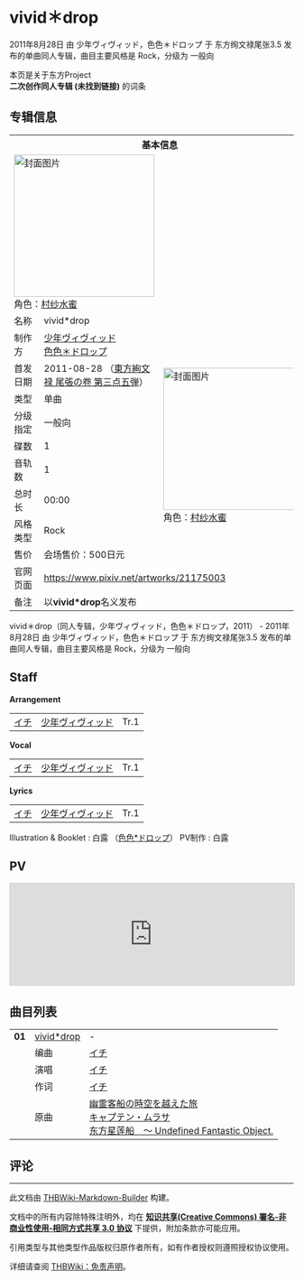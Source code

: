 # vivid＊drop

<!-- source html: G:\repos\THBWiki-Markdown-Builder\THBWikiMarkdown\Temp\main\c\c7\ns0%3Avivid%EF%BC%8Adrop.html -->

2011年8月28日 由 少年ヴィヴィッド，色色＊ドロップ 于 东方绚文禄尾张3.5 发布的单曲同人专辑，曲目主要风格是 Rock，分级为 一般向

本页是关于东方Project  
 **二次创作同人专辑 (未找到链接)** 的词条
## 专辑信息

<table><tbody><tr><th colspan="3">基本信息</th></tr><tr><td class="cover-artwork-mobile" colspan="2"><a href="./文件-vivid＊drop封面.jpg.md" class="image" title="封面图片"><img alt="封面图片" src="https://upload.thwiki.cc/thumb/7/75/vivid%EF%BC%8Adrop%E5%B0%81%E9%9D%A2.jpg/249px-vivid%EF%BC%8Adrop%E5%B0%81%E9%9D%A2.jpg" decoding="async" loading="lazy" width="249" height="252" srcset="https://upload.thwiki.cc/thumb/7/75/vivid%EF%BC%8Adrop%E5%B0%81%E9%9D%A2.jpg/374px-vivid%EF%BC%8Adrop%E5%B0%81%E9%9D%A2.jpg 1.5x, https://upload.thwiki.cc/thumb/7/75/vivid%EF%BC%8Adrop%E5%B0%81%E9%9D%A2.jpg/498px-vivid%EF%BC%8Adrop%E5%B0%81%E9%9D%A2.jpg 2x" data-file-width="1000" data-file-height="1012"></a><div class="cover-char">角色：<a href="./村纱水蜜.md" title="村纱水蜜">村纱水蜜</a></div></td>
</tr><tr><td class="label">名称</td><td colspan="2"> vivid*drop </td></tr><tr><td class="label">制作方</td><td><a href="./少年ヴィヴィッド.md" title="少年ヴィヴィッド">少年ヴィヴィッド</a><br><a href="./色色＊ドロップ.md" title="色色＊ドロップ">色色＊ドロップ</a></td><td class="cover-artwork" rowspan="9" style="min-width:252px;"><a href="./文件-vivid＊drop封面.jpg.md" class="image" title="封面图片"><img alt="封面图片" src="https://upload.thwiki.cc/thumb/7/75/vivid%EF%BC%8Adrop%E5%B0%81%E9%9D%A2.jpg/249px-vivid%EF%BC%8Adrop%E5%B0%81%E9%9D%A2.jpg" decoding="async" loading="lazy" width="249" height="252" srcset="https://upload.thwiki.cc/thumb/7/75/vivid%EF%BC%8Adrop%E5%B0%81%E9%9D%A2.jpg/374px-vivid%EF%BC%8Adrop%E5%B0%81%E9%9D%A2.jpg 1.5x, https://upload.thwiki.cc/thumb/7/75/vivid%EF%BC%8Adrop%E5%B0%81%E9%9D%A2.jpg/498px-vivid%EF%BC%8Adrop%E5%B0%81%E9%9D%A2.jpg 2x" data-file-width="1000" data-file-height="1012"></a><div class="cover-char">角色：<a href="./村纱水蜜.md" title="村纱水蜜">村纱水蜜</a></div></td>
</tr><tr><td class="label">首发日期</td><td>2011-08-28&#160;（<a href="/展会作品列表?e=%E4%B8%9C%E6%96%B9%E7%BB%9A%E6%96%87%E7%A6%84%23%E5%B0%BE%E5%BC%A03_5">東方絢文禄 尾張の卷 第三点五弾</a>）</td></tr><tr><td class="label">类型</td><td>单曲</td></tr><tr><td class="label">分级指定</td><td>一般向</td></tr><tr><td class="label">碟数</td><td>1</td></tr><tr><td class="label">音轨数</td><td>1</td></tr><tr><td class="label">总时长</td><td>00:00</td></tr><tr><td class="label">风格类型</td><td>Rock</td></tr><tr><td class="label">售价</td><td>会场售价：500日元</td></tr>
<tr><td class="label">官网页面</td><td colspan="2"><a rel="nofollow" class="external free" href="https://www.pixiv.net/artworks/21175003">https://www.pixiv.net/artworks/21175003</a></td></tr><tr><td class="label">备注</td><td colspan="2">以<b>vivid*drop</b>名义发布</td></tr></tbody></table>

vivid＊drop（同人专辑，少年ヴィヴィッド，色色＊ドロップ，2011） - 2011年8月28日 由 少年ヴィヴィッド，色色＊ドロップ 于 东方绚文禄尾张3.5 发布的单曲同人专辑，曲目主要风格是 Rock，分级为 一般向
## Staff
  
 **Arrangement**   

<table><tbody><tr><td><a href="./イチ.md" title="イチ">イチ</a></td><td><a href="./少年ヴィヴィッド.md" title="少年ヴィヴィッド">少年ヴィヴィッド</a></td><td>Tr.1</td></tr></tbody></table>

  
 **Vocal**   

<table><tbody><tr><td><a href="./イチ.md" title="イチ">イチ</a></td><td><a href="./少年ヴィヴィッド.md" title="少年ヴィヴィッド">少年ヴィヴィッド</a></td><td>Tr.1</td></tr></tbody></table>

  
 **Lyrics**   

<table><tbody><tr><td><a href="./イチ.md" title="イチ">イチ</a></td><td><a href="./少年ヴィヴィッド.md" title="少年ヴィヴィッド">少年ヴィヴィッド</a></td><td>Tr.1</td></tr></tbody></table>


Illustration &amp; Booklet
: 白露 （[色色*ドロップ](./色色＊ドロップ.md)）
PV制作
: 白露

## PV
  
<iframe width="100%" height="180" src="https://ext.nicovideo.jp/thumb/sm17054821" scrolling="no" style="border:solid 1px #CCC;" frameborder="0"><a href="http://www.nicovideo.jp/watch/sm17054821">,</a></iframe>

  

## 曲目列表

<table><tbody><tr><td id="1" class="infoRD"><b>01</b></td><td id="vivid*drop" colspan="2" class="title"><span class="new" title="（歌词页面不存在）"><a href="/index.php?title=%E6%AD%8C%E8%AF%8D:vivid%EF%BC%8Adrop&amp;boilerplate=模板:页面模板/曲目歌词&amp;action=edit">vivid*drop</a></span><span class="thcsearchlinks"><a rel="nofollow" class="external text" href="https://cd.thwiki.cc?arrange=イチ&amp;vocal=イチ&amp;lyric=イチ&amp;ogmusic=幽霊客船の時空を越えた旅，キャプテン・ムラサ&amp;fromwiki=vivid＊drop"><span title="搜索相似同人曲"></span></a></span></td><td class="time">-</td></tr><tr><td class="left"></td><td class="label">编曲</td><td class="text" colspan="2"><a href="./イチ.md" title="イチ">イチ</a><span class="thcsearchlinks"><a rel="nofollow" class="external text" href="https://cd.thwiki.cc?arrange=，イチ&amp;fromwiki=vivid＊drop"><span></span></a></span></td></tr><tr><td class="left"></td><td class="label">演唱</td><td class="text" colspan="2"><a href="./イチ.md" title="イチ">イチ</a><span class="thcsearchlinks"><a rel="nofollow" class="external text" href="https://cd.thwiki.cc?vocal=イチ&amp;fromwiki=vivid＊drop"><span></span></a></span></td></tr><tr><td class="left"></td><td class="label">作词</td><td class="text" colspan="2"><a href="./イチ.md" title="イチ">イチ</a><span class="thcsearchlinks"><a rel="nofollow" class="external text" href="https://cd.thwiki.cc?lyric=イチ&amp;fromwiki=vivid＊drop"><span></span></a></span></td></tr><tr><td class="left"></td><td class="label">原曲</td><td class="text" colspan="2"><span class="thcsearchlinks"><a rel="nofollow" class="external text" href="https://cd.thwiki.cc?ogmusic=幽霊客船の時空を越えた旅，キャプテン・ムラサ&amp;fromwiki=vivid＊drop"><span></span></a></span><div class="ogmusic"><a href="/%E5%B9%BD%E9%9C%8A%E5%AE%A2%E8%88%B9%E3%81%AE%E6%99%82%E7%A9%BA%E3%82%92%E8%B6%8A%E3%81%88%E3%81%9F%E6%97%85" class="mw-redirect" title="幽霊客船の時空を越えた旅">幽霊客船の時空を越えた旅</a></div><div class="ogmusic"><a href="/%E3%82%AD%E3%83%A3%E3%83%97%E3%83%86%E3%83%B3%E3%83%BB%E3%83%A0%E3%83%A9%E3%82%B5" class="mw-redirect" title="キャプテン・ムラサ">キャプテン・ムラサ</a></div><div class="source"><a href="/%E4%B8%9C%E6%96%B9%E6%98%9F%E8%8E%B2%E8%88%B9_%EF%BD%9E_Undefined_Fantastic_Object." class="mw-redirect" title="东方星莲船 ～ Undefined Fantastic Object.">东方星莲船　～ Undefined Fantastic Object.</a></div></td></tr></tbody></table>


## 评论




---

此文档由 [THBWiki-Markdown-Builder](https://github.com/Delsin-Yu/THBWiki-Markdown-Builder) 构建。

文档中的所有内容除特殊注明外，均在 [**知识共享(Creative Commons) 署名-非商业性使用-相同方式共享 3.0 协议**](https://creativecommons.org/licenses/by-sa/3.0/deed.zh-hans) 下提供，附加条款亦可能应用。

引用类型与其他类型作品版权归原作者所有，如有作者授权则遵照授权协议使用。

详细请查阅 [THBWiki：免责声明](https://thbwiki.cc/THBWiki:%E5%85%8D%E8%B4%A3%E5%A3%B0%E6%98%8E)。

